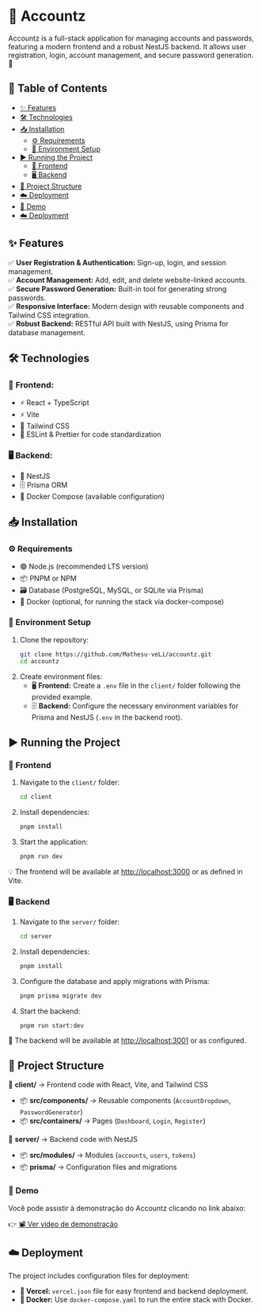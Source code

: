 # 🚀 Accountz  

Accountz is a full-stack application for managing accounts and passwords, featuring a modern frontend and a robust NestJS backend. It allows user registration, login, account management, and secure password generation. 🔐  

## 📜 Table of Contents  

- [✨ Features](#-features)  
- [🛠 Technologies](#-technologies)  
- [📥 Installation](#-installation)  
  - [⚙ Requirements](#-requirements)  
  - [📑 Environment Setup](#-environment-setup)  
- [▶️ Running the Project](#-running-the-project)  
  - [🎨 Frontend](#-frontend)  
  - [🖥 Backend](#-backend)  
- [📂 Project Structure](#-project-structure)  
- [☁️ Deployment](#-deployment)  
- [🎥 Demo](#-demo)  
- [☁️ Deployment](#-deployment)  

## ✨ Features  

✅ **User Registration & Authentication:** Sign-up, login, and session management.  
✅ **Account Management:** Add, edit, and delete website-linked accounts.  
✅ **Secure Password Generation:** Built-in tool for generating strong passwords.  
✅ **Responsive Interface:** Modern design with reusable components and Tailwind CSS integration.  
✅ **Robust Backend:** RESTful API built with NestJS, using Prisma for database management.  

## 🛠 Technologies  

### 🎨 **Frontend:**  
- ⚡ React + TypeScript  
- ⚡ Vite  
- 🎨 Tailwind CSS  
- 🧹 ESLint & Prettier for code standardization  

### 🖥 **Backend:**  
- 🚀 NestJS  
- 🗄 Prisma ORM  
- 🐳 Docker Compose (available configuration)  

## 📥 Installation  

### ⚙ Requirements  

- 🟢 Node.js (recommended LTS version)  
- 📦 PNPM or NPM  
- 🗃 Database (PostgreSQL, MySQL, or SQLite via Prisma)  
- 🐳 Docker (optional, for running the stack via docker-compose)  

### 📑 Environment Setup  

1. Clone the repository:  
   ```bash
   git clone https://github.com/Mathesu-veLi/accountz.git
   cd accountz
   ```
2. Create environment files:  
   - 🖥 **Frontend:** Create a `.env` file in the `client/` folder following the provided example.  
   - 🗄 **Backend:** Configure the necessary environment variables for Prisma and NestJS (`.env` in the backend root).  

## ▶️ Running the Project  

### 🎨 Frontend  

1. Navigate to the `client/` folder:  
   ```bash
   cd client
   ```  
2. Install dependencies:  
   ```bash
   pnpm install
   ```  
3. Start the application:  
   ```bash
   pnpm run dev
   ```  
💡 The frontend will be available at [http://localhost:3000](http://localhost:3000) or as defined in Vite.  

### 🖥 Backend  

1. Navigate to the `server/` folder:  
   ```bash
   cd server
   ```  
2. Install dependencies:  
   ```bash
   pnpm install
   ```  
3. Configure the database and apply migrations with Prisma:  
   ```bash
   pnpm prisma migrate dev
   ```  
4. Start the backend:  
   ```bash
   pnpm run start:dev
   ```  
🔗 The backend will be available at [http://localhost:3001](http://localhost:3001) or as configured.  

## 📂 Project Structure  

📁 **client/** → Frontend code with React, Vite, and Tailwind CSS  
  - 📦 **src/components/** → Reusable components (`AccountDropdown`, `PasswordGenerator`)  
  - 📦 **src/containers/** → Pages (`Dashboard`, `Login`, `Register`)  

📁 **server/** → Backend code with NestJS  
  - 📦 **src/modules/** → Modules (`accounts`, `users`, `tokens`)  
  - 📦 **prisma/** → Configuration files and migrations  
  
### 🎥 Demo

Você pode assistir à demonstração do Accountz clicando no link abaixo:

👉 [📽️ Ver vídeo de demonstração](videos/accountz.mp4)

## ☁️ Deployment  

The project includes configuration files for deployment:  
- **🔧 Vercel:** `vercel.json` file for easy frontend and backend deployment.  
- **🐳 Docker:** Use `docker-compose.yaml` to run the entire stack with Docker.  
